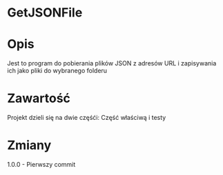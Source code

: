 # GetJSONFile

# Opis

Jest to program do pobierania plików JSON z adresów URL i zapisywania ich jako pliki do wybranego folderu

# Zawartość

Projekt dzieli się na dwie częśći: Część właściwą i testy

# Zmiany

1.0.0 - Pierwszy commit

